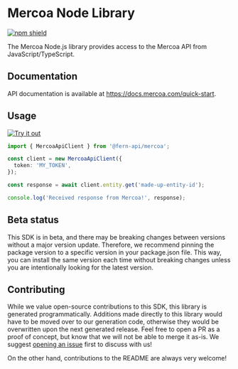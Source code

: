 # Mercoa Node Library

[![npm shield](https://img.shields.io/npm/v/@fern-api/mercoa)](https://www.npmjs.com/package/@fern-api/mercoa)

The Mercoa Node.js library provides access to the Mercoa API from JavaScript/TypeScript.

## Documentation

API documentation is available at https://docs.mercoa.com/quick-start.

## Usage

[![Try it out](https://developer.stackblitz.com/img/open_in_stackblitz.svg)](https://stackblitz.com/edit/mercoa-ts-sdk?file=app.ts&view=editor)

```typescript
import { MercoaApiClient } from '@fern-api/mercoa';

const client = new MercoaApiClient({
  token: 'MY_TOKEN',
});

const response = await client.entity.get('made-up-entity-id');

console.log('Received response from Mercoa!', response);
```

## Beta status

This SDK is in beta, and there may be breaking changes between versions without a major version update. Therefore, we recommend pinning the package version to a specific version in your package.json file. This way, you can install the same version each time without breaking changes unless you are intentionally looking for the latest version.

## Contributing

While we value open-source contributions to this SDK, this library is generated programmatically. Additions made directly to this library would have to be moved over to our generation code, otherwise they would be overwritten upon the next generated release. Feel free to open a PR as a proof of concept, but know that we will not be able to merge it as-is. We suggest [opening an issue](https://github.com/fern-mercoa/mercoa-node/issues) first to discuss with us!

On the other hand, contributions to the README are always very welcome!
